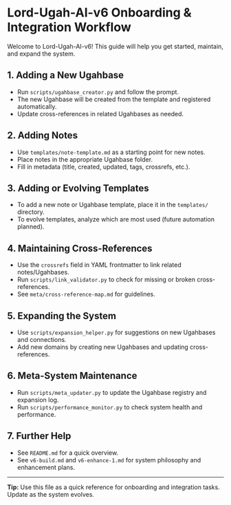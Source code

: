 # Lord-Ugah-AI-v6 Onboarding & Integration Workflow

Welcome to Lord-Ugah-AI-v6! This guide will help you get started, maintain, and expand the system.

## 1. Adding a New Ugahbase
- Run `scripts/ugahbase_creator.py` and follow the prompt.
- The new Ugahbase will be created from the template and registered automatically.
- Update cross-references in related Ugahbases as needed.

## 2. Adding Notes
- Use `templates/note-template.md` as a starting point for new notes.
- Place notes in the appropriate Ugahbase folder.
- Fill in metadata (title, created, updated, tags, crossrefs, etc.).

## 3. Adding or Evolving Templates
- To add a new note or Ugahbase template, place it in the `templates/` directory.
- To evolve templates, analyze which are most used (future automation planned).

## 4. Maintaining Cross-References
- Use the `crossrefs` field in YAML frontmatter to link related notes/Ugahbases.
- Run `scripts/link_validator.py` to check for missing or broken cross-references.
- See `meta/cross-reference-map.md` for guidelines.

## 5. Expanding the System
- Use `scripts/expansion_helper.py` for suggestions on new Ugahbases and connections.
- Add new domains by creating new Ugahbases and updating cross-references.

## 6. Meta-System Maintenance
- Run `scripts/meta_updater.py` to update the Ugahbase registry and expansion log.
- Run `scripts/performance_monitor.py` to check system health and performance.

## 7. Further Help
- See `README.md` for a quick overview.
- See `v6-build.md` and `v6-enhance-1.md` for system philosophy and enhancement plans.

---

**Tip:** Use this file as a quick reference for onboarding and integration tasks. Update as the system evolves. 
